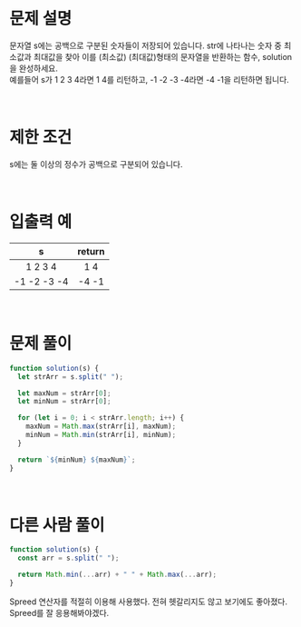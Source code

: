 # 문제 설명

문자열 s에는 공백으로 구분된 숫자들이 저장되어 있습니다. str에 나타나는 숫자 중 최소값과 최대값을 찾아 이를 (최소값) (최대값)형태의 문자열을 반환하는 함수, solution을 완성하세요. <br />
예를들어 s가 1 2 3 4라면 1 4를 리턴하고, -1 -2 -3 -4라면 -4 -1을 리턴하면 됩니다.

<br />

# 제한 조건

s에는 둘 이상의 정수가 공백으로 구분되어 있습니다.

<br />

# 입출력 예

|      s      | return |
| :---------: | :----: |
|   1 2 3 4   |  1 4   |
| -1 -2 -3 -4 | -4 -1  |

<br />

# 문제 풀이

```js
function solution(s) {
  let strArr = s.split(" ");

  let maxNum = strArr[0];
  let minNum = strArr[0];

  for (let i = 0; i < strArr.length; i++) {
    maxNum = Math.max(strArr[i], maxNum);
    minNum = Math.min(strArr[i], minNum);
  }

  return `${minNum} ${maxNum}`;
}
```

<br />

# 다른 사람 풀이

```js
function solution(s) {
  const arr = s.split(" ");

  return Math.min(...arr) + " " + Math.max(...arr);
}
```

Spreed 연산자를 적절히 이용해 사용했다. 전혀 헷갈리지도 않고 보기에도 좋아졌다. Spreed를 잘 응용해봐야겠다.
